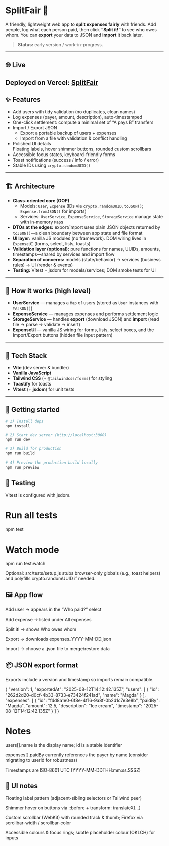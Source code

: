 # SplitFair 💸

A friendly, lightweight web app to **split expenses fairly** with friends. Add people, log what each person paid, then click **“Split it!”** to see who owes whom. You can **export** your data to JSON and **import** it back later.

> **Status:** early version / work-in-progress.

---

## 🌐 Live

## **Deployed on Vercel:** [SplitFair](https://splitfair-ten.vercel.app/)

## ✨ Features

- Add users with tidy validation (no duplicates, clean names)
- Log expenses (payer, amount, description), auto-timestamped
- One-click settlement: compute a minimal set of “A pays B” transfers
- Import / Export JSON
  - Export a portable backup of users + expenses
  - Import from a file with validation & conflict handling
- Polished UI details  
  Floating labels, hover shimmer buttons, rounded custom scrollbars
- Accessible focus states, keyboard-friendly forms
- Toast notifications (success / info / error)
- Stable IDs using `crypto.randomUUID()`

---

## 🏗️ Architecture

- **Class-oriented core (OOP)**
  - Models: `User`, `Expense` (IDs via `crypto.randomUUID`, `toJSON()`; `Expense.fromJSON()` for imports)
  - Services: `UserService`, `ExpenseService`, `StorageService` manage state with in-memory `Map`s
- **DTOs at the edges:** export/import uses plain JSON objects returned by `toJSON()`—a clean boundary between app state and file format
- **UI layer:** vanilla JS modules (no framework). DOM wiring lives in `ExpenseUI` (forms, select, lists, toasts)
- **Validation layer (optional):** pure functions for names, UUIDs, amounts, timestamps—shared by services and import flow
- **Separation of concerns:** models (state/behavior) → services (business rules) → UI (render & events)
- **Testing:** Vitest + jsdom for models/services; DOM smoke tests for UI

---

## 🧠 How it works (high level)

- **UserService** — manages a `Map` of users (stored as `User` instances with `toJSON()`)
- **ExpenseService** — manages expenses and performs settlement logic
- **StorageService** — handles **export** (download JSON) and **import** (read file → parse → validate → insert)
- **ExpenseUI** — vanilla JS wiring for forms, lists, select boxes, and the Import/Export buttons (hidden file input pattern)

---

## 🧰 Tech Stack

- **Vite** (dev server & bundler)
- **Vanilla JavaScript**
- **Tailwind CSS** (+ `@tailwindcss/forms`) for styling
- **Toastify** for toasts
- **Vitest** (+ **jsdom**) for unit tests

---

## 🚀 Getting started

```bash
# 1) Install deps
npm install

# 2) Start dev server (http://localhost:3000)
npm run dev

# 3) Build for production
npm run build

# 4) Preview the production build locally
npm run preview

```

## 🧪 Testing

Vitest is configured with jsdom.

# Run all tests

npm test

# Watch mode

npm run test:watch

Optional: src/tests/setup.js stubs browser-only globals (e.g., toast helpers) and polyfills crypto.randomUUID if needed.

## 🖼️ App flow

Add user → appears in the “Who paid?” select

Add expense → listed under All expenses

Split it! → shows Who owes whom

Export → downloads expenses_YYYY-MM-DD.json

Import → choose a .json file to merge/restore data

## 📦 JSON export format

Exports include a version and timestamp so imports remain compatible.

{
"version": 1,
"exportedAt": "2025-08-12T14:12:42.135Z",
"users": [
{ "id": "262d2d20-d0cf-4b33-8733-e73424f241ad", "name": "Magda" }
],
"expenses": [
{
"id": "f4d8a1e0-6f8e-4f16-9a8f-0b2d1c7e3e8b",
"paidBy": "Magda",
"amount": 12.5,
"description": "Ice cream",
"timestamp": "2025-08-12T14:12:42.135Z"
}
]
}

# Notes

users[].name is the display name; id is a stable identifier

expenses[].paidBy currently references the payer by name (consider migrating to userId for robustness)

Timestamps are ISO-8601 UTC (YYYY-MM-DDTHH:mm:ss.SSSZ)

## 🎨 UI notes

Floating label pattern (adjacent-sibling selectors or Tailwind peer)

Shimmer hover on buttons via ::before + transform: translateX(...)

Custom scrollbar (WebKit) with rounded track & thumb; Firefox via scrollbar-width / scrollbar-color

Accessible colours & focus rings; subtle placeholder colour (OKLCH) for inputs
